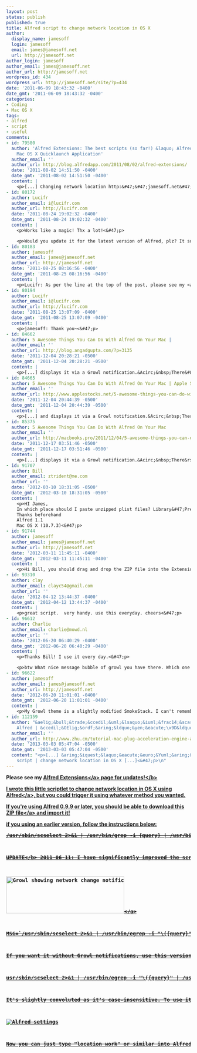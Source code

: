 ```yaml
---
layout: post
status: publish
published: true
title: Alfred script to change network location in OS X
author:
  display_name: jamesoff
  login: jamesoff
  email: james@jamesoff.net
  url: http://jamesoff.net
author_login: jamesoff
author_email: james@jamesoff.net
author_url: http://jamesoff.net
wordpress_id: 434
wordpress_url: http://jamesoff.net/site/?p=434
date: '2011-06-09 18:43:32 -0400'
date_gmt: '2011-06-09 18:43:32 -0400'
categories:
- Coding
- Mac OS X
tags:
- alfred
- script
- useful
comments:
- id: 79580
  author: 'Alfred Extensions: The best scripts (so far!) &laquo; Alfred App &#8211;
    Mac OS X Quicklaunch Application'
  author_email: ''
  author_url: http://blog.alfredapp.com/2011/08/02/alfred-extensions/
  date: '2011-08-02 14:51:50 -0400'
  date_gmt: '2011-08-02 14:51:50 -0400'
  content: |
    <p>[...] Changing network location http:&#47;&#47;jamesoff.net&#47;site&#47;2011&#47;06&#47;09&#47;alfred-script-to-change-network-location-in-os-x&#47; [...]<&#47;p>
- id: 80172
  author: Lucifr
  author_email: i@lucifr.com
  author_url: http://lucifr.com
  date: '2011-08-24 19:02:32 -0400'
  date_gmt: '2011-08-24 19:02:32 -0400'
  content: |
    <p>Works like a magic! Thx a lot!<&#47;p>

    <p>Would you update it for the latest version of Alfred, plz? It supports growl output now.<&#47;p>
- id: 80183
  author: jamesoff
  author_email: james@jamesoff.net
  author_url: http://jamesoff.net
  date: '2011-08-25 08:16:56 -0400'
  date_gmt: '2011-08-25 08:16:56 -0400'
  content: |
    <p>Lucifr: As per the line at the top of the post, please see my <a href="&#47;site&#47;alfred-extensions&#47;" rel="nofollow">Alfred Extensions<&#47;a> page. All the versions posted on there are updated to use the new format and features :)<&#47;p>
- id: 80194
  author: Lucifr
  author_email: i@lucifr.com
  author_url: http://lucifr.com
  date: '2011-08-25 13:07:09 -0400'
  date_gmt: '2011-08-25 13:07:09 -0400'
  content: |
    <p>jamesoff: Thank you~<&#47;p>
- id: 84662
  author: 5 Awesome Things You Can Do With Alfred On Your Mac |
  author_email: ''
  author_url: http://blog.angadgupta.com/?p=3135
  date: '2011-12-04 20:28:21 -0500'
  date_gmt: '2011-12-04 20:28:21 -0500'
  content: |
    <p>[...] displays it via a Growl notification.&Acirc;&nbsp;There&#8217;s also an extension for flushing your DNS cache, changing your Airport network location, and a way to get your network connection speed with [...]<&#47;p>
- id: 84665
  author: 5 Awesome Things You Can Do With Alfred On Your Mac | Apple Stocks
  author_email: ''
  author_url: http://www.applestocks.net/5-awesome-things-you-can-do-with-alfred-on-your-mac/
  date: '2011-12-04 20:44:39 -0500'
  date_gmt: '2011-12-04 20:44:39 -0500'
  content: |
    <p>[...] and displays it via a Growl notification.&Acirc;&nbsp;There&acirc;&euro;&trade;s also an extension for flushing your DNS cache, changing your Airport network location, and a way to get your network connection speed with [...]<&#47;p>
- id: 85375
  author: 5 Awesome Things You Can Do With Alfred On Your Mac
  author_email: ''
  author_url: http://macbooks.pro/2011/12/04/5-awesome-things-you-can-do-with-alfred-on-your-mac/
  date: '2011-12-17 03:51:46 -0500'
  date_gmt: '2011-12-17 03:51:46 -0500'
  content: |
    <p>[...] displays it via a Growl notification.&Acirc;&nbsp;There&rsquo;s also an extension for flushing your DNS cache, changing your Airport network location, and a way to get your network connection speed with [...]<&#47;p>
- id: 91707
  author: Bill
  author_email: ztrident@me.com
  author_url: ''
  date: '2012-03-10 18:31:05 -0500'
  date_gmt: '2012-03-10 18:31:05 -0500'
  content: |
    <p>HI James,
    In which place should I paste unzipped plist files? Library&#47;Preferences&#47;  or?
    Thanks beforehand
    Alfred 1.1
    Mac OS X (10.7.3)<&#47;p>
- id: 91744
  author: jamesoff
  author_email: james@jamesoff.net
  author_url: http://jamesoff.net
  date: '2012-03-11 11:45:11 -0400'
  date_gmt: '2012-03-11 11:45:11 -0400'
  content: |
    <p>Hi Bill, you should drag and drop the ZIP file into the Extensions window in Alfred - there's a thing in the corner which says where to drop to install. No need to extract the files or move them manually :)<&#47;p>
- id: 93310
  author: clay
  author_email: clayc54@gmail.com
  author_url: ''
  date: '2012-04-12 13:44:37 -0400'
  date_gmt: '2012-04-12 13:44:37 -0400'
  content: |
    <p>great script.  very handy. use this everyday. cheers<&#47;p>
- id: 96612
  author: Charlie
  author_email: charlie@mowd.nl
  author_url: ''
  date: '2012-06-20 06:40:29 -0400'
  date_gmt: '2012-06-20 06:40:29 -0400'
  content: |
    <p>Thanks Bill! I use it every day.<&#47;p>

    <p>btw What nice message bubble of growl you have there. Which one is it?<&#47;p>
- id: 96622
  author: jamesoff
  author_email: james@jamesoff.net
  author_url: http://jamesoff.net
  date: '2012-06-20 11:01:01 -0400'
  date_gmt: '2012-06-20 11:01:01 -0400'
  content: |
    <p>My Growl theme is a slightly modified SmokeStack. I can't remember where I got it, but I uploaded it here for you: http:&#47;&#47;cl.ly&#47;1P2A341t1509202m1X0S<&#47;p>
- id: 112159
  author: "&aelig;&bull;&trade;&ccedil;&uml;&lsaquo;&iuml;&frac14;&scaron;Mac &ccedil;&scaron;&bdquo;&aring;&curren;&ndash;&aelig;&OElig;&sbquo;&aring;&Scaron;&nbsp;&eacute;&euro;&Yuml;&atilde;&euro;&OElig;&aring;&frac14;&bull;&aelig;&ldquo;Ž&atilde;&euro;\x8D
    Alfred | &ccedil;&OElig;&ordf;&aring;&ldquo;&yen;&eacute;\x9D&ldquo;"
  author_email: ''
  author_url: http://www.zhu.cm/tutorial-mac-plug-acceleration-engine-alfred.html
  date: '2013-03-03 05:47:04 -0500'
  date_gmt: '2013-03-03 05:47:04 -0500'
  content: "<p>[...] &aring;&iquest;&laquo;&eacute;&euro;&Yuml;&aring;&circ;&Dagger;&aelig;\x8D&cent;&ccedil;&frac12;&lsquo;&ccedil;&raquo;&oelig;&auml;&frac12;\x8D&ccedil;&frac12;&reg;&iuml;&frac14;&OElig;Alfred
    script | change network location in OS X [...]<&#47;p>\n"
---
```

<p><b>Please see my <a href="http:&#47;&#47;jamesoff.net&#47;site&#47;alfred-extensions&#47;">Alfred Extensions<&#47;a> page for updates!<&#47;b></p>
<p>I wrote this little scriptlet to change network location in OS X using <a href="http:&#47;&#47;alfredapp.com">Alfred<&#47;a>, but you could trigger it using whatever method you wanted.</p>
<p>If you're using Alfred 0.9.9 or later, you should be able to download <a href="http:&#47;&#47;cl.ly&#47;2t1O2G16341p2E1z3407">this ZIP file<&#47;a> and import it!</p>
<p>if you using an earlier version, follow the instructions below:</p>
<p><strike>
<pre lang="bash">&#47;usr&#47;sbin&#47;scselect 2>&1 | &#47;usr&#47;bin&#47;grep -i {query} | &#47;usr&#47;bin&#47;cut -c 4-39 | &#47;usr&#47;bin&#47;xargs &#47;usr&#47;sbin&#47;scselect<&#47;pre><&#47;strike></p>
<p><b>UPDATE<&#47;b> 2011-06-11: I have significantly improved the script to work around a bug caused by the 3Connect profile (3Connect is pants FYI), as well as use `growlnotify` to tell you if the change worked or not. It also allows substring matches (anchored at the start) so you can use "auto" for "Automatic". If you have more than one profile that starts with a matching substring, the behaviour is currently undefined.</p>
<p><a href="http:&#47;&#47;jamesoff.net&#47;site&#47;wp-content&#47;uploads&#47;2011&#47;06&#47;Screen-shot-2011-06-11-at-19.02.40.png"><img src="http:&#47;&#47;jamesoff.net&#47;site&#47;wp-content&#47;uploads&#47;2011&#47;06&#47;Screen-shot-2011-06-11-at-19.02.40.png" alt="Growl showing network change notification" title="Screen shot 2011-06-11 at 19.02.40" width="322" height="100" class="alignnone size-full wp-image-441" &#47;><&#47;a></p>
<pre lang="bash">MSG=`&#47;usr&#47;sbin&#47;scselect 2>&1 | &#47;usr&#47;bin&#47;egrep -i "\({query}" | &#47;usr&#47;bin&#47;cut -c 4- | &#47;usr&#47;bin&#47;cut -f 1 | &#47;usr&#47;bin&#47;head -n 1 | &#47;usr&#47;bin&#47;xargs &#47;usr&#47;sbin&#47;scselect | &#47;usr&#47;bin&#47;sed -E 's&#47;.+ \((.+)\)&#47;Location changed to \1&#47;'`; if [ "$MSG" = "" ]; then &#47;usr&#47;local&#47;bin&#47;growlnotify -a &#47;System&#47;Library&#47;PreferencePanes&#47;Network.prefPane -m "Unable to change location" Error; else &#47;usr&#47;local&#47;bin&#47;growlnotify -a &#47;System&#47;Library&#47;PreferencePanes&#47;Network.prefPane -m "$MSG" Location changed; fi;<&#47;pre></p>
<p>If you want it without Growl notifications, use this version:</p>
<pre lang="bash">usr&#47;sbin&#47;scselect 2>&1 | &#47;usr&#47;bin&#47;egrep -i "\({query}" | &#47;usr&#47;bin&#47;cut -c 4- | &#47;usr&#47;bin&#47;cut -f 1 | &#47;usr&#47;bin&#47;head -n 1 | &#47;usr&#47;bin&#47;xargs &#47;usr&#47;sbin&#47;scselect<&#47;pre></p>
<p>It's slightly convoluted as it's case-insensitive. To use it, create a Terminal&#47;Shell script entry like this:</p>
<p><img src="http:&#47;&#47;f.cl.ly&#47;items&#47;3t0B301j3Q2X102y1C0V&#47;Screen%20shot%202011-06-09%20at%2020.38.05.png" alt="Alfred settings" &#47;></p>
<p>Now you can just type "location work" or similar into Alfred to change network location. I'll add Growl-confirmation support when the next version of Alfred is released :)</p>
